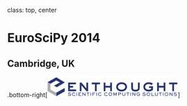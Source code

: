 class: top, center

# EuroSciPy 2014

## Cambridge, UK

.bottom-right[![Enthought Logo](images/enthought-logo-wide-w-tag.png)]

<!-- --- -->
<!-- layout:false -->

<!-- .left-column[ -->
<!--   ## Some basic statistics around SO -->
<!-- ] -->

<!-- .right-column[ -->
<!-- StackOverflow makes its data publicly available: -->

<!-- - popular tags ? -->
<!-- - trends in tags over time ? -->

<!-- Problem: -->

<!-- - ~ 18 millions questions, ~23 Gb xml for posts alone -->
<!-- - too large to use pandas on laptop -->
<!-- - multiple tables, relationships (e.g. tags) -->

<!-- Idea: store in a database, load the data we care about in pandas. -->
<!-- ] -->

<!-- --- -->
<!-- layout:false -->

<!-- .left-column[ -->
<!-- ## What will you learn ? -->
<!-- ] -->

<!-- .right-column[ -->
<!-- playing python, numpy, pandas and postgres to their strenghts: -->

<!-- - importing data from postgres into pandas -->

<!-- - how to use sqlalchemy to deal with databases without too much pain -->

<!-- - using pandasql to make some pandas data manipulation easier -->

<!-- - handling semi-structured data in postgres through hstore, sqlalchemy -->
<!-- ] -->

<!-- --- -->
<!-- class: left, top, inverse -->
<!-- # We will not talk about 'very large' data handling -->

<!-- --- -->
<!-- class: left, top, inverse -->
<!-- # We will not talk about scalability -->
